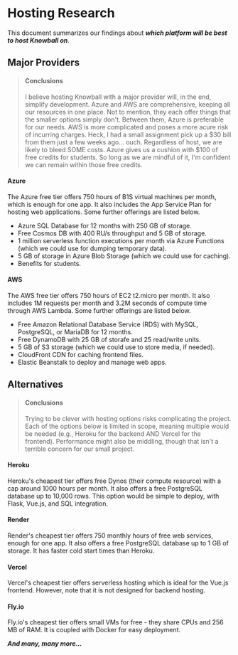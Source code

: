 # Hosting Research

This document summarizes our findings about ***which platform will be best to host Knowball on***.

## Major Providers

> #### Conclusions
> I believe hosting Knowball with a major provider will, in the end, simplify development. Azure and AWS are comprehensive,
> keeping all our resources in one place. Not to mention, they each offer things that the smaller options simply don't. Between
> them, Azure is preferable for our needs. AWS is more complicated and poses a more acure risk of incurring charges. Heck, I
> had a small assignment pick up a $30 bill from them just a few weeks ago... ouch. Regardless of host, we are likely to bleed
> SOME costs. Azure gives us a cushion with $100 of free credits for students. So long as we are mindful of it, I'm confident
> we can remain within those free credits.

#### Azure

The Azure free tier offers 750 hours of B1S virtual machines per month, which is enough for one app. It also includes the
App Service Plan for hosting web applications. Some further offerings are listed below.

- Azure SQL Database for 12 months with 250 GB of storage.
- Free Cosmos DB with 400 RU/s throughput and 5 GB of storage.
- 1 million serverless function executions per month via Azure Functions (which we could use for dumping temporary data).
- 5 GB of storage in Azure Blob Storage (which we could use for caching).
- Benefits for students.

#### AWS

The AWS free tier offers 750 hours of EC2 t2.micro per month. It also includes 1M requests per month and 3.2M seconds of
compute time through AWS Lambda. Some further offerings are listed below.

- Free Amazon Relational Database Service (RDS) with MySQL, PostgreSQL, or MariaDB for 12 months.
- Free DynamoDB with 25 GB of storafe and 25 read/write units.
- 5 GB of S3 storage (which we could use to store media, if needed).
- CloudFront CDN for caching frontend files.
- Elastic Beanstalk to deploy and manage web apps.

## Alternatives

> #### Conclusions
> Trying to be clever with hosting options risks complicating the project. Each of the options below is limited in scope,
> meaning multiple would be needed (e.g., Heroku for the backend AND Vercel for the frontend). Performance might also be
> middling, though that isn't a terrible concern for our small project.

#### Heroku

Heroku's cheapest tier offers free Dynos (their compute resource) with a cap around 1000 hours per month. It also offers a
free PostgreSQL database up to 10,000 rows. This option would be simple to deploy, with Flask, Vue.js, and SQL integration.

#### Render

Render's cheapest tier offers 750 monthly hours of free web services, enough for one app. It also offers a free PostgreSQL
database up to 1 GB of storage. It has faster cold start times than Heroku.

#### Vercel

Vercel's cheapest tier offers serverless hosting which is ideal for the Vue.js frontend. However, note that it is not
designed for backend hosting.

#### Fly.io

Fly.io's cheapest tier offers small VMs for free - they share CPUs and 256 MB of RAM. It is coupled with Docker for easy deployment.

***And many, many more...***
